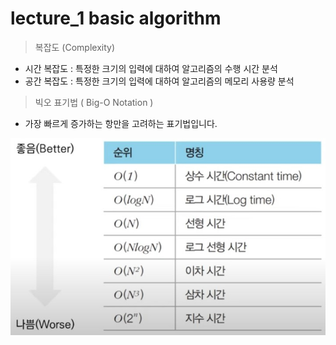 # lecture_1 basic algorithm

> 복잡도 (Complexity)

* 시간 복잡도 : 특정한 크기의 입력에 대하여 알고리즘의 수행 시간 분석
* 공간 복잡도 : 특정한 크기의 입력에 대하여 알고리즘의 메모리 사용량 분석

> 빅오 표기법 ( Big-O Notation ) <br>

* 가장 빠르게 증가하는 항만을 고려하는 표기법입니다.

![bigO](./img/bigo.jpg)
